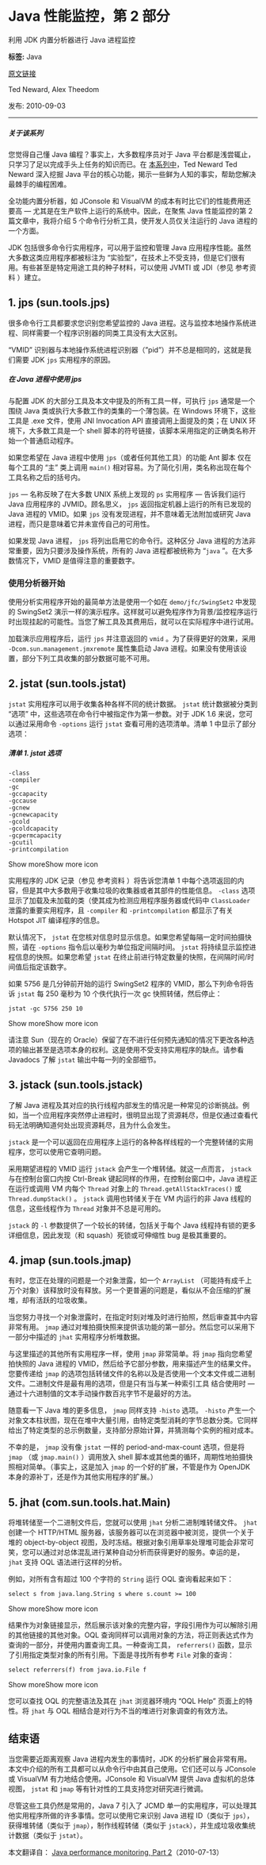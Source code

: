 # Java 性能监控，第 2 部分
利用 JDK 内置分析器进行 Java 进程监控

**标签:** Java

[原文链接](https://developer.ibm.com/zh/articles/j-5things8/)

Ted Neward, Alex Theedom

发布: 2010-09-03

* * *

##### 关于该系列

您觉得自己懂 Java 编程？事实上，大多数程序员对于 Java 平台都是浅尝辄止，只学习了足以完成手头上任务的知识而已。在 [本系列中](/zh/series/5-things-you-didnt-know-about/)，Ted Neward Ted Neward 深入挖掘 Java 平台的核心功能，揭示一些鲜为人知的事实，帮助您解决最棘手的编程困难。

全功能内置分析器，如 JConsole 和 VisualVM 的成本有时比它们的性能费用还要高 — 尤其是在生产软件上运行的系统中。因此，在聚焦 Java 性能监控的第 2 篇文章中，我将介绍 5 个命令行分析工具，使开发人员仅关注运行的 Java 进程的一个方面。

JDK 包括很多命令行实用程序，可以用于监控和管理 Java 应用程序性能。虽然大多数这类应用程序都被标注为 “实验型”，在技术上不受支持，但是它们很有用。有些甚至是特定用途工具的种子材料，可以使用 JVMTI 或 JDI（参见 参考资料 ）建立。

## 1\. jps (sun.tools.jps)

很多命令行工具都要求您识别您希望监控的 Java 进程。这与监控本地操作系统进程、同样需要一个程序识别器的同类工具没有太大区别。

“VMID” 识别器与本地操作系统进程识别器（”pid”）并不总是相同的，这就是我们需要 JDK `jps` 实用程序的原因。

##### 在 Java 进程中使用 jps

与配置 JDK 的大部分工具及本文中提及的所有工具一样，可执行 `jps` 通常是一个围绕 Java 类或执行大多数工作的类集的一个薄包装。在 Windows 环境下，这些工具是 .exe 文件，使用 JNI Invocation API 直接调用上面提及的类；在 UNIX 环境下，大多数工具是一个 shell 脚本的符号链接，该脚本采用指定的正确类名称开始一个普通启动程序。

如果您希望在 Java 进程中使用 `jps`（或者任何其他工具）的功能  Ant 脚本  仅在每个工具的 “主” 类上调用 `main()` 相对容易。为了简化引用，类名称出现在每个工具名称之后的括号内。

`jps` — 名称反映了在大多数 UNIX 系统上发现的 `ps` 实用程序 — 告诉我们运行 Java 应用程序的 JVMID。顾名思义， `jps` 返回指定机器上运行的所有已发现的 Java 进程的 VMID。如果 `jps` 没有发现进程，并不意味着无法附加或研究 Java 进程，而只是意味着它并未宣传自己的可用性。

如果发现 Java 进程， `jps` 将列出启用它的命令行。这种区分 Java 进程的方法非常重要，因为只要涉及操作系统，所有的 Java 进程都被统称为 “`java` ”。在大多数情况下，VMID 是值得注意的重要数字。

### 使用分析器开始

使用分析实用程序开始的最简单方法是使用一个如在 `demo/jfc/SwingSet2` 中发现的 SwingSet2 演示一样的演示程序。这样就可以避免程序作为背景/监控程序运行时出现挂起的可能性。当您了解工具及其费用后，就可以在实际程序中进行试用。

加载演示应用程序后，运行 `jps` 并注意返回的 `vmid` 。为了获得更好的效果，采用 `-Dcom.sun.management.jmxremote` 属性集启动 Java 进程。如果没有使用该设置，部分下列工具收集的部分数据可能不可用。

## 2\. jstat (sun.tools.jstat)

`jstat` 实用程序可以用于收集各种各样不同的统计数据。 `jstat` 统计数据被分类到 “选项” 中，这些选项在命令行中被指定作为第一参数。对于 JDK 1.6 来说，您可以通过采用命令 `-options` 运行 `jstat` 查看可用的选项清单。清单 1 中显示了部分选项：

##### 清单 1\. jstat 选项

```
-class
-compiler
-gc
-gccapacity
-gccause
-gcnew
-gcnewcapacity
-gcold
-gcoldcapacity
-gcpermcapacity
-gcutil
-printcompilation

```

Show moreShow more icon

实用程序的 JDK 记录（参见 参考资料 ）将告诉您清单 1 中每个选项返回的内容，但是其中大多数用于收集垃圾的收集器或者其部件的性能信息。 `-class` 选项显示了加载及未加载的类（使其成为检测应用程序服务器或代码中 `ClassLoader` 泄露的重要实用程序，且 `-compiler` 和 `-printcompilation` 都显示了有关 Hotspot JIT 编译程序的信息。

默认情况下， `jstat` 在您核对信息时显示信息。如果您希望每隔一定时间拍摄快照，请在 `-options` 指令后以毫秒为单位指定间隔时间。 `jstat` 将持续显示监控进程信息的快照。如果您希望 `jstat` 在终止前进行特定数量的快照，在间隔时间/时间值后指定该数字。

如果 5756 是几分钟前开始的运行 SwingSet2 程序的 VMID，那么下列命令将告诉 `jstat` 每 250 毫秒为 10 个佚代执行一次 gc 快照转储，然后停止：

```
jstat -gc 5756 250 10

```

Show moreShow more icon

请注意 Sun（现在的 Oracle）保留了在不进行任何预先通知的情况下更改各种选项的输出甚至是选项本身的权利。这是使用不受支持实用程序的缺点。请参看 Javadocs 了解 `jstat` 输出中每一列的全部细节。

## 3\. jstack (sun.tools.jstack)

了解 Java 进程及其对应的执行线程内部发生的情况是一种常见的诊断挑战。例如，当一个应用程序突然停止进程时，很明显出现了资源耗尽，但是仅通过查看代码无法明确知道何处出现资源耗尽，且为什么会发生。

`jstack` 是一个可以返回在应用程序上运行的各种各样线程的一个完整转储的实用程序，您可以使用它查明问题。

采用期望进程的 VMID 运行 `jstack` 会产生一个堆转储。就这一点而言， `jstack` 与在控制台窗口内按 Ctrl-Break 键起同样的作用，在控制台窗口中，Java 进程正在运行或调用 VM 内每个 `Thread` 对象上的 `Thread.getAllStackTraces()` 或 `Thread.dumpStack()` 。 `jstack` 调用也转储关于在 VM 内运行的非 Java 线程的信息，这些线程作为 `Thread` 对象并不总是可用的。

`jstack` 的 `-l` 参数提供了一个较长的转储，包括关于每个 Java 线程持有锁的更多详细信息，因此发现（和 squash）死锁或可伸缩性 bug 是极其重要的。

## 4\. jmap (sun.tools.jmap)

有时，您正在处理的问题是一个对象泄露，如一个 `ArrayList` （可能持有成千上万个对象）该释放时没有释放。另一个更普遍的问题是，看似从不会压缩的扩展堆，却有活跃的垃圾收集。

当您努力寻找一个对象泄露时，在指定时刻对堆及时进行拍照，然后审查其中内容非常有用。 `jmap` 通过对堆拍摄快照来提供该功能的第一部分。然后您可以采用下一部分中描述的 `jhat` 实用程序分析堆数据。

与这里描述的其他所有实用程序一样，使用 `jmap` 非常简单。将 `jmap` 指向您希望拍快照的 Java 进程的 VMID，然后给予它部分参数，用来描述产生的结果文件。您要传递给 `jmap` 的选项包括转储文件的名称以及是否使用一个文本文件或二进制文件。二进制文件是最有用的选项，但是只有当与某一种索引工具 结合使用时 — 通过十六进制值的文本手动操作数百兆字节不是最好的方法。

随意看一下 Java 堆的更多信息， `jmap` 同样支持 `-histo` 选项。 `-histo` 产生一个对象文本柱状图，现在在堆中大量引用，由特定类型消耗的字节总数分类。它同样给出了特定类型的总示例数量，支持部分原始计算，并猜测每个实例的相对成本。

不幸的是， `jmap` 没有像 `jstat` 一样的 period-and-max-count 选项，但是将 `jmap` （或 `jmap.main()` ）调用放入 shell 脚本或其他类的循环，周期性地拍摄快照相对简单。（事实上，这是加入 `jmap` 的一个好的扩展，不管是作为 OpenJDK 本身的源补丁，还是作为其他实用程序的扩展。）

## 5\. jhat (com.sun.tools.hat.Main)

将堆转储至一个二进制文件后，您就可以使用 `jhat` 分析二进制堆转储文件。 `jhat` 创建一个 HTTP/HTML 服务器，该服务器可以在浏览器中被浏览，提供一个关于堆的 object-by-object 视图，及时冻结。根据对象引用草率处理堆可能会非常可笑，您可以通过对总体混乱进行某种自动分析而获得更好的服务。幸运的是， `jhat` 支持 OQL 语法进行这样的分析。

例如，对所有含有超过 100 个字符的 `String` 运行 OQL 查询看起来如下：

```
select s from java.lang.String s where s.count >= 100

```

Show moreShow more icon

结果作为对象链接显示，然后展示该对象的完整内容，字段引用作为可以解除引用的其他链接的其他对象。OQL 查询同样可以调用对象的方法，将正则表达式作为查询的一部分，并使用内置查询工具。一种查询工具， `referrers()` 函数，显示了引用指定类型对象的所有引用。下面是寻找所有参考 `File` 对象的查询：

```
select referrers(f) from java.io.File f

```

Show moreShow more icon

您可以查找 OQL 的完整语法及其在 `jhat` 浏览器环境内 “OQL Help” 页面上的特性。将 `jhat` 与 OQL 相结合是对行为不当的堆进行对象调查的有效方法。

## 结束语

当您需要近距离观察 Java 进程内发生的事情时，JDK 的分析扩展会非常有用。本文中介绍的所有工具都可以从命令行中由其自己使用。它们还可以与 JConsole 或 VisualVM 有力地结合使用。JConsole 和 VisualVM 提供 Java 虚拟机的总体视图， `jstat` 和 `jmap` 等有针对性的工具支持您对研究进行微调。

尽管这些工具仍然是常用的，Java 7 引入了 JCMD 单一的实用程序，可以处理其他实用程序所做的许多事情。您可以使用它来识别 Java 进程 ID（类似于 `jps`），获得堆转储（类似于 `jmap`），制作线程转储（类似于 `jstack`），并生成垃圾收集统计数据（类似于 `jstat`）。

本文翻译自： [Java performance monitoring, Part 2](https://developer.ibm.com/articles/j-5things8/)（2010-07-13）
